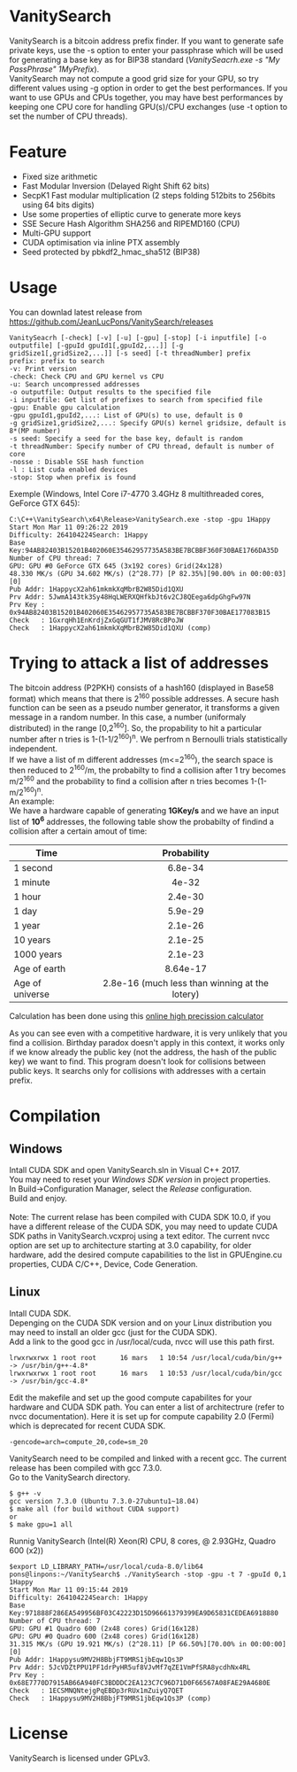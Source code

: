# VanitySearch

VanitySearch is a bitcoin address prefix finder. If you want to generate safe private keys, use the -s option to enter your passphrase which will be used for generating a base key as for BIP38 standard (*VanitySeacrh.exe -s "My PassPhrase" 1MyPrefix*).\
VanitySearch may not compute a good grid size for your GPU, so try different values using -g option in order to get the best performances. If you want to use GPUs and CPUs together, you may have best performances by keeping one CPU core for handling GPU(s)/CPU exchanges (use -t option to set the number of CPU threads).

# Feature

<ul>
  <li>Fixed size arithmetic</li>
  <li>Fast Modular Inversion (Delayed Right Shift 62 bits)</li>
  <li>SecpK1 Fast modular multiplication (2 steps folding 512bits to 256bits using 64 bits digits)</li>
  <li>Use some properties of elliptic curve to generate more keys</li>
  <li>SSE Secure Hash Algorithm SHA256 and RIPEMD160 (CPU)</li>
  <li>Multi-GPU support</li>
  <li>CUDA optimisation via inline PTX assembly</li>
  <li>Seed protected by pbkdf2_hmac_sha512 (BIP38)</li>
</ul>

# Usage

You can downlad latest release from https://github.com/JeanLucPons/VanitySearch/releases

  ```
  VanitySeacrh [-check] [-v] [-u] [-gpu] [-stop] [-i inputfile] [-o outputfile] [-gpuId gpuId1[,gpuId2,...]] [-g gridSize1[,gridSize2,...]] [-s seed] [-t threadNumber] prefix
  prefix: prefix to search
  -v: Print version
  -check: Check CPU and GPU kernel vs CPU
  -u: Search uncompressed addresses
  -o outputfile: Output results to the specified file
  -i inputfile: Get list of prefixes to search from specified file
  -gpu: Enable gpu calculation
  -gpu gpuId1,gpuId2,...: List of GPU(s) to use, default is 0
  -g gridSize1,gridSize2,...: Specify GPU(s) kernel gridsize, default is 8*(MP number)
  -s seed: Specify a seed for the base key, default is random
  -t threadNumber: Specify number of CPU thread, default is number of core
  -nosse : Disable SSE hash function
  -l : List cuda enabled devices
  -stop: Stop when prefix is found
  ```
 
  Exemple (Windows, Intel Core i7-4770 3.4GHz 8 multithreaded cores, GeForce GTX 645):
  ```
  C:\C++\VanitySearch\x64\Release>VanitySearch.exe -stop -gpu 1Happy
  Start Mon Mar 11 09:26:22 2019
  Difficulty: 264104224Search: 1Happy
  Base Key:94AB82403B15201B402060E35462957735A583BE7BCBBF360F30BAE1766DA35D
  Number of CPU thread: 7
  GPU: GPU #0 GeForce GTX 645 (3x192 cores) Grid(24x128)
  48.330 MK/s (GPU 34.602 MK/s) (2^28.77) [P 82.35%][90.00% in 00:00:03][0]
  Pub Addr: 1HappycX2ah61mkmkXqMbrB2W85Did1QXU
  Prv Addr: 5JwmA143tk3Sy48HqLWERXQHfkbJt6v2CJ8QEega6dpGhgFw97N
  Prv Key : 0x94AB82403B15201B402060E35462957735A583BE7BCBBF370F30BAE177083B15
  Check   : 1GxrqHh1EnKrdjZxGqGUT1fJMV8RcBPoJW
  Check   : 1HappycX2ah61mkmkXqMbrB2W85Did1QXU (comp)
  ```

# Trying to attack a list of addresses

The bitcoin address (P2PKH) consists of a hash160 (displayed in Base58 format) which means that there is 2<sup>160</sup> possible addresses. A secure hash function can be seen as a pseudo number generator, it transforms a given message in a random number. In this case, a number (uniformaly distributed) in the range [0,2<sup>160</sup>]. So, the propability to hit a particular number after n tries is 1-(1-1/2<sup>160</sup>)<sup>n</sup>. We perfrom n Bernoulli trials statistically independent.\
If we have a list of m different addresses (m<=2<sup>160</sup>), the search space is then reduced to 2<sup>160</sup>/m, the probabilty to find a collision after 1 try becomes m/2<sup>160</sup> and the probability to find a collision after n tries becomes 1-(1-m/2<sup>160</sup>)<sup>n</sup>.\
An example:\
We have a hardware capable of generating **1GKey/s** and we have an input list of **10<sup>6</sup>** addresses, the following table show the probabilty of findind a collision after a certain amout of time:
  
| Time     |  Probability  |
|----------|:-------------:|
| 1 second |6.8e-34|
| 1 minute |4e-32|
| 1 hour |2.4e-30|
| 1 day |5.9e-29|
| 1 year |2.1e-26|
| 10 years | 2.1e-25 |
| 1000 years | 2.1e-23 |
| Age of earth | 8.64e-17 |
| Age of universe | 2.8e-16 (much less than winning at the lotery) |

Calculation has been done using this [online high precission calculator](https://keisan.casio.com/calculator)

As you can see even with a competitive hardware, it is very unlikely that you find a collision. Birthday paradox doesn't apply in this context, it works only if we know already the public key (not the address, the hash of the public key) we want to find.  This program doesn't look for collisions between public keys. It searchs only for collisions with addresses with a certain prefix. 

# Compilation

## Windows

Intall CUDA SDK and open VanitySearch.sln in Visual C++ 2017.\
You may need to reset your *Windows SDK version* in project properties.\
In Build->Configuration Manager, select the *Release* configuration.\
Build and enjoy.\
\
Note: The current relase has been compiled with CUDA SDK 10.0, if you have a different release of the CUDA SDK, you may need to update CUDA SDK paths in VanitySearch.vcxproj using a text editor. The current nvcc option are set up to architecture starting at 3.0 capability, for older hardware, add the desired compute capabilities to the list in GPUEngine.cu properties, CUDA C/C++, Device, Code Generation.

## Linux

Intall CUDA SDK.\
Depenging on the CUDA SDK version and on your Linux distribution you may need to install an older gcc (just for the CUDA SDK).\
Add a link to the good gcc in /usr/local/cuda, nvcc will use this path first.

```
lrwxrwxrwx 1 root root      16 mars   1 10:54 /usr/local/cuda/bin/g++ -> /usr/bin/g++-4.8*
lrwxrwxrwx 1 root root      16 mars   1 10:53 /usr/local/cuda/bin/gcc -> /usr/bin/gcc-4.8*
```

Edit the makefile and set up the good compute capabilites for your hardware and CUDA SDK path. You can enter a list of architectrure (refer to nvcc documentation). Here it is set up for compute capability 2.0 (Fermi) which is deprecated for recent CUDA SDK.
```
-gencode=arch=compute_20,code=sm_20
```

VanitySearch need to be compiled and linked with a recent gcc. The current release has been compiled with gcc 7.3.0.\
Go to the VanitySearch directory.

```
$ g++ -v
gcc version 7.3.0 (Ubuntu 7.3.0-27ubuntu1~18.04)
$ make all (for build without CUDA support)
or
$ make gpu=1 all
```
Runnig VanitySearch (Intel(R) Xeon(R) CPU, 8 cores,  @ 2.93GHz, Quadro 600 (x2))
```
$export LD_LIBRARY_PATH=/usr/local/cuda-8.0/lib64
pons@linpons:~/VanitySearch$ ./VanitySearch -stop -gpu -t 7 -gpuId 0,1 1Happy
Start Mon Mar 11 09:15:44 2019
Difficulty: 264104224Search: 1Happy
Base Key:971888F286EA549956BF03C42223D15D96661379399EA9D65831CEDEA6918880
Number of CPU thread: 7
GPU: GPU #1 Quadro 600 (2x48 cores) Grid(16x128)
GPU: GPU #0 Quadro 600 (2x48 cores) Grid(16x128)
31.315 MK/s (GPU 19.921 MK/s) (2^28.11) [P 66.50%][70.00% in 00:00:00][0]
Pub Addr: 1Happysu9MV2H8BbjFT9MRS1jbEqw1Qs3P
Prv Addr: 5JcVDZtPPU1PF1drPyHR5uf8VJvMf7qZE1VmPfSRA8ycdhNx4RL
Prv Key : 0x68E7770D7915AB66A940FC3BDDDC2EA123C7C96D71D0F66567A08FAE29A4680E
Check   : 1ECSMNQNtejgPqEBDp3rRUx1mZuiyQ7QET
Check   : 1Happysu9MV2H8BbjFT9MRS1jbEqw1Qs3P (comp)
```

# License

VanitySearch is licensed under GPLv3.

